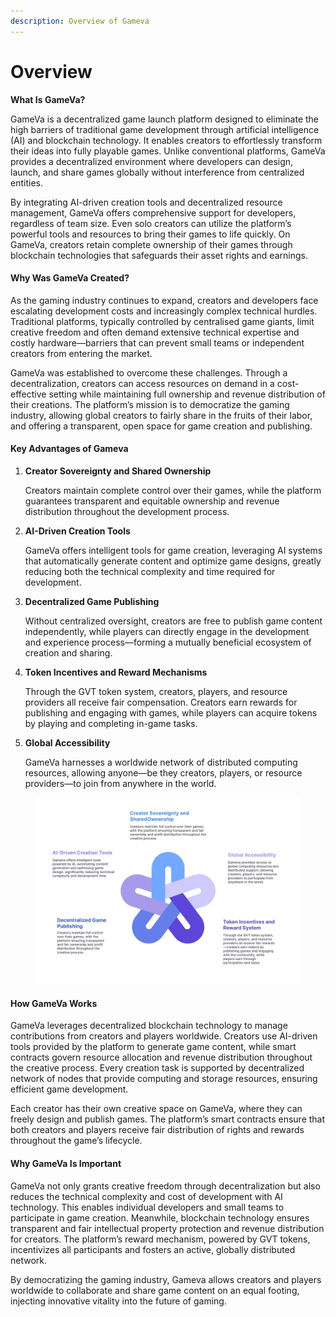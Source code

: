 ```yaml
---
description: Overview of Gameva
---
```


# Overview

**What Is GameVa?**

GameVa is a decentralized game launch platform designed to eliminate the high barriers of traditional game development through artificial intelligence (AI) and blockchain technology. It enables creators to effortlessly transform their ideas into fully playable games. Unlike conventional platforms, GameVa provides a decentralized environment where developers can design, launch, and share games globally without interference from centralized entities.

By integrating AI-driven creation tools and decentralized resource management, GameVa offers comprehensive support for developers, regardless of team size. Even solo creators can utilize the platform’s powerful tools and resources to bring their games to life quickly. On GameVa, creators retain complete ownership of their games through blockchain technologies that safeguards their asset rights and earnings.

#### **Why Was GameVa Created?**

As the gaming industry continues to expand, creators and developers face escalating development costs and increasingly complex technical hurdles. Traditional platforms, typically controlled by centralised game giants, limit creative freedom and often demand extensive technical expertise and costly hardware—barriers that can prevent small teams or independent creators from entering the market.

GameVa was established to overcome these challenges. Through a decentralization, creators can access resources on demand in a cost-effective setting while maintaining full ownership and revenue distribution of their creations. The platform’s mission is to democratize the gaming industry, allowing global creators to fairly share in the fruits of their labor, and offering a transparent, open space for game creation and publishing.

#### **Key Advantages of Gameva**

1.  **Creator Sovereignty and Shared Ownership**

    Creators maintain complete control over their games, while the platform guarantees transparent and equitable ownership and revenue distribution throughout the development process.
2.  **AI-Driven Creation Tools**

    GameVa offers intelligent tools for game creation, leveraging AI systems that automatically generate content and optimize game designs, greatly reducing both the technical complexity and time required for development.
3.  **Decentralized Game Publishing**

    Without centralized oversight, creators are free to publish game content independently, while players can directly engage in the development and experience process—forming a mutually beneficial ecosystem of creation and sharing.
4.  **Token Incentives and Reward Mechanisms**

    Through the GVT token system, creators, players, and resource providers all receive fair compensation. Creators earn rewards for publishing and engaging with games, while players can acquire tokens by playing and completing in-game tasks.
5.  **Global Accessibility**

    GameVa harnesses a worldwide network of distributed computing resources, allowing anyone—be they creators, players, or resource providers—to join from anywhere in the world.

<figure><img src="../.gitbook/assets/image (19).png" alt=""><figcaption></figcaption></figure>

#### How GameVa Works

GameVa leverages decentralized blockchain technology to manage contributions from creators and players worldwide. Creators use AI-driven tools provided by the platform to generate game content, while smart contracts govern resource allocation and revenue distribution throughout the creative process. Every creation task is supported by decentralized network of nodes that provide computing and storage resources, ensuring efficient game development.

Each creator has their own creative space on GameVa, where they can freely design and publish games. The platform’s smart contracts ensure that both creators and players receive fair distribution of rights and rewards throughout the game’s lifecycle.

#### Why GameVa Is Important

GameVa not only grants creative freedom through decentralization but also reduces the technical complexity and cost of development with AI technology. This enables individual developers and small teams to participate in game creation. Meanwhile, blockchain technology ensures transparent and fair intellectual property protection and revenue distribution for creators. The platform’s reward mechanism, powered by GVT tokens, incentivizes all participants and fosters an active, globally distributed network.

By democratizing the gaming industry, Gameva allows creators and players worldwide to collaborate and share game content on an equal footing, injecting innovative vitality into the future of gaming.
